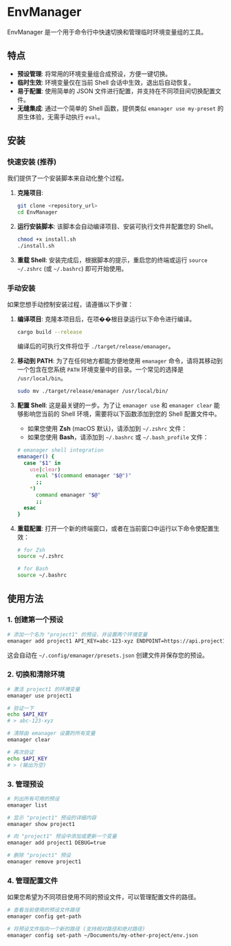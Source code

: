 # EnvManager

EnvManager 是一个用于命令行中快速切换和管理临时环境变量组的工具。

## 特点

- **预设管理**: 将常用的环境变量组合成预设，方便一键切换。
- **临时生效**: 环境变量仅在当前 Shell 会话中生效，退出后自动恢复。
- **易于配置**: 使用简单的 JSON 文件进行配置，并支持在不同项目间切换配置文件。
- **无缝集成**: 通过一个简单的 Shell 函数，提供类似 `emanager use my-preset` 的原生体验，无需手动执行 `eval`。

## 安装

### 快速安装 (推荐)

我们提供了一个安装脚本来自动化整个过程。

1.  **克隆项目**:
    ```bash
    git clone <repository_url>
    cd EnvManager
    ```

2.  **运行安装脚本**:
    该脚本会自动编译项目、安装可执行文件并配置您的 Shell。
    ```bash
    chmod +x install.sh
    ./install.sh
    ```

3.  **重载 Shell**:
    安装完成后，根据脚本的提示，重启您的终端或运行 `source ~/.zshrc` (或 `~/.bashrc`) 即可开始使用。

### 手动安装

如果您想手动控制安装过程，请遵循以下步骤：

1.  **编译项目**:
    克隆本项目后，在项��根目录运行以下命令进行编译。
    ```bash
    cargo build --release
    ```
    编译后的可执行文件将位于 `./target/release/emanager`。

2.  **移动到 PATH**:
    为了在任何地方都能方便地使用 `emanager` 命令，请将其移动到一个包含在您系统 `PATH` 环境变量中的目录。一个常见的选择是 `/usr/local/bin`。
    ```bash
    sudo mv ./target/release/emanager /usr/local/bin/
    ```

3.  **配置 Shell**:
    这是最关键的一步。为了让 `emanager use` 和 `emanager clear` 能够影响您当前的 Shell 环境，需要将以下函数添加到您的 Shell 配置文件中。

    - 如果您使用 **Zsh** (macOS 默认)，请添加到 `~/.zshrc` 文件：
    - 如果您使用 **Bash**，请添加到 `~/.bashrc` 或 `~/.bash_profile` 文件：

    ```bash
    # emanager shell integration
    emanager() {
      case "$1" in
        use|clear)
          eval "$(command emanager "$@")"
          ;;
        *)
          command emanager "$@"
          ;;
      esac
    }
    ```

4.  **重载配置**:
    打开一个新的终端窗口，或者在当前窗口中运行以下命令使配置生效：
    ```bash
    # for Zsh
    source ~/.zshrc

    # for Bash
    source ~/.bashrc
    ```

## 使用方法

### 1. 创建第一个预设

```bash
# 添加一个名为 "project1" 的预设，并设置两个环境变量
emanager add project1 API_KEY=abc-123-xyz ENDPOINT=https://api.project1.dev
```
这会自动在 `~/.config/emanager/presets.json` 创建文件并保存您的预设。

### 2. 切换和清除环境

```bash
# 激活 project1 的环境变量
emanager use project1

# 验证一下
echo $API_KEY 
# > abc-123-xyz

# 清除由 emanager 设置的所有变量
emanager clear

# 再次验证
echo $API_KEY
# > (输出为空)
```

### 3. 管理预设

```bash
# 列出所有可用的预设
emanager list

# 显示 "project1" 预设的详细内容
emanager show project1

# 向 "project1" 预设中添加或更新一个变量
emanager add project1 DEBUG=true

# 删除 "project1" 预设
emanager remove project1
```

### 4. 管理配置文件

如果您希望为不同项目使用不同的预设文件，可以管理配置文件的路径。

```bash
# 查看当前使用的预设文件路径
emanager config get-path

# 将预设文件指向一个新的路径 (支持相对路径和绝对路径)
emanager config set-path ~/Documents/my-other-project/env.json
```
